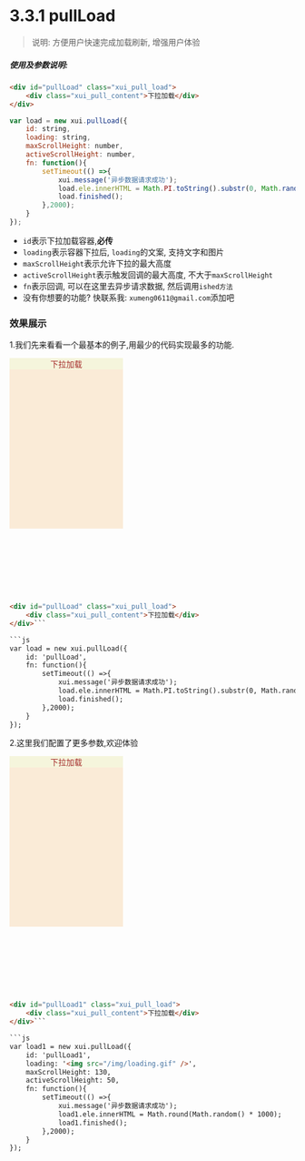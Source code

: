 <link rel="stylesheet" type="text/css" href="../assets/xui.css">
<script type="text/javascript" src="../assets/xui.js"></script>

# 3.3.1 pullLoad

>说明: 方便用户快速完成加载刷新,  增强用户体验

##### 使用及参数说明:
```html
<div id="pullLoad" class="xui_pull_load">
	<div class="xui_pull_content">下拉加载</div>
</div>
```

```js
var load = new xui.pullLoad({
	id: string,
	loading: string,
	maxScrollHeight: number,
	activeScrollHeight: number,
	fn: function(){
		setTimeout(() =>{
			xui.message('异步数据请求成功');
			load.ele.innerHTML = Math.PI.toString().substr(0, Math.random() * 6 + 4);
			load.finished();
		},2000);
	}
});
```
* `id`表示下拉加载容器,**必传**
* `loading`表示容器下拉后, `loading`的文案, 支持文字和图片
* `maxScrollHeight`表示允许下拉的最大高度
* `activeScrollHeight`表示触发回调的最大高度, 不大于`maxScrollHeight`
* `fn`表示回调, 可以在这里去异步请求数据, 然后调用`ished方法`
* 没有你想要的功能? 快联系我: `xumeng0611@gmail.com`添加吧

### 效果展示

1.我们先来看看一个最基本的例子,用最少的代码实现最多的功能.
<div id="pullLoad" class="xui_pull_load">
	<div class="xui_pull_content">下拉加载</div>
</div>

<style type="text/css">
	#pullLoad,#pullLoad1{
		width: 200px;
		height: 300px;
		margin-bottom: 130px;
		background: antiquewhite;
		text-align: center;
	    color: brown;
	}
	.xui_pull_content{
	    background: beige;
	    display: flex;
        align-items: center;
		justify-content: center;
	}
</style>

<script type="text/javascript">
var load = new xui.pullLoad({
	id: 'pullLoad',
	fn: function(){
		setTimeout(() =>{
			xui.message('异步数据请求成功');
			load.ele.innerHTML = Math.PI.toString().substr(0, Math.random() * 6 + 4);
			load.finished();
		},2000);
	}
});
</script>

```html
<div id="pullLoad" class="xui_pull_load">
	<div class="xui_pull_content">下拉加载</div>
</div>```

```js
var load = new xui.pullLoad({
	id: 'pullLoad',
	fn: function(){
		setTimeout(() =>{
			xui.message('异步数据请求成功');
			load.ele.innerHTML = Math.PI.toString().substr(0, Math.random() * 6 + 4);
			load.finished();
		},2000);
	}
});
```

2.这里我们配置了更多参数,欢迎体验
<div id="pullLoad1" class="xui_pull_load">
	<div class="xui_pull_content">下拉加载</div>
</div>

<script type="text/javascript">
var load1 = new xui.pullLoad({
	id: 'pullLoad1',
	loading: '<img src="/img/loading.gif" />',
	maxScrollHeight: 130,
	activeScrollHeight: 80,
	fn: function(){
		setTimeout(() =>{
			xui.message('异步数据请求成功');
			load1.ele.innerHTML = Math.round(Math.random() * 1000);
			load1.finished();
		},2000);
	}
});
</script>

```html
<div id="pullLoad1" class="xui_pull_load">
	<div class="xui_pull_content">下拉加载</div>
</div>```

```js
var load1 = new xui.pullLoad({
	id: 'pullLoad1',
	loading: '<img src="/img/loading.gif" />',
	maxScrollHeight: 130,
	activeScrollHeight: 50,
	fn: function(){
		setTimeout(() =>{
			xui.message('异步数据请求成功');
			load1.ele.innerHTML = Math.round(Math.random() * 1000);
			load1.finished();
		},2000);
	}
});
```
